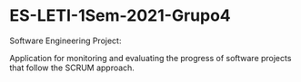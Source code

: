 # ES-LETI-1Sem-2021-Grupo4

Software Engineering Project:

Application for monitoring and evaluating the progress of software projects that follow the SCRUM approach.


